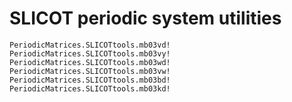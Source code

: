 # SLICOT periodic system utilities


```@docs
PeriodicMatrices.SLICOTtools.mb03vd!
PeriodicMatrices.SLICOTtools.mb03vy!
PeriodicMatrices.SLICOTtools.mb03wd!
PeriodicMatrices.SLICOTtools.mb03vw!
PeriodicMatrices.SLICOTtools.mb03bd!
PeriodicMatrices.SLICOTtools.mb03kd!
```
